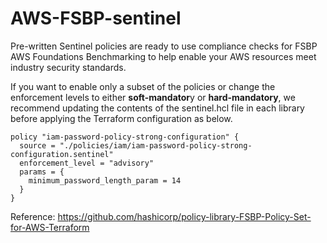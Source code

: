 # AWS-FSBP-sentinel
Pre-written Sentinel policies are ready to use compliance checks for FSBP AWS Foundations Benchmarking to help enable your AWS resources meet industry security standards.

If you want to enable only a subset of the policies or change the enforcement levels to either **soft-mandator**y or **hard-mandatory**, we recommend updating the contents of the sentinel.hcl file in each library before applying the Terraform configuration as below.

```
policy "iam-password-policy-strong-configuration" {
  source = "./policies/iam/iam-password-policy-strong-configuration.sentinel"
  enforcement_level = "advisory"
  params = {
    minimum_password_length_param = 14
  }
}
```

Reference: <https://github.com/hashicorp/policy-library-FSBP-Policy-Set-for-AWS-Terraform>
